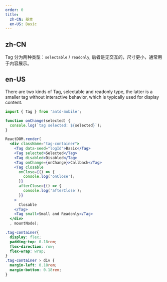 ```yaml
---
order: 0
title:
  zh-CN: 基本
  en-US: Basic
---
```


## zh-CN

Tag 分为两种类型：`selectable` / `readonly`, 后者是无交互的，尺寸更小，通常用于内容展示。

## en-US

There are two kinds of Tag, selectable and readonly type, the latter is a smaller tag without interactive behavior, which is typically used for display content.

````jsx
import { Tag } from 'antd-mobile';

function onChange(selected) {
  console.log(`tag selected: ${selected}`);
}

ReactDOM.render(
  <div className="tag-container">
    <Tag data-seed="logId">Basic</Tag>
    <Tag selected>Selected</Tag>
    <Tag disabled>Disabled</Tag>
    <Tag onChange={onChange}>Callback</Tag>
    <Tag closable
      onClose={() => {
        console.log('onClose');
      }}
      afterClose={() => {
        console.log('afterClose');
      }}
    >
      Closable
    </Tag>
    <Tag small>Small and Readonly</Tag>
  </div>
  , mountNode);
````

````css
.tag-container{
  display: flex;
  padding-top: 0.18rem;
  flex-direction: row;
  flex-wrap: wrap;
}
.tag-container > div {
  margin-left: 0.18rem;
  margin-bottom: 0.18rem;
}
````
